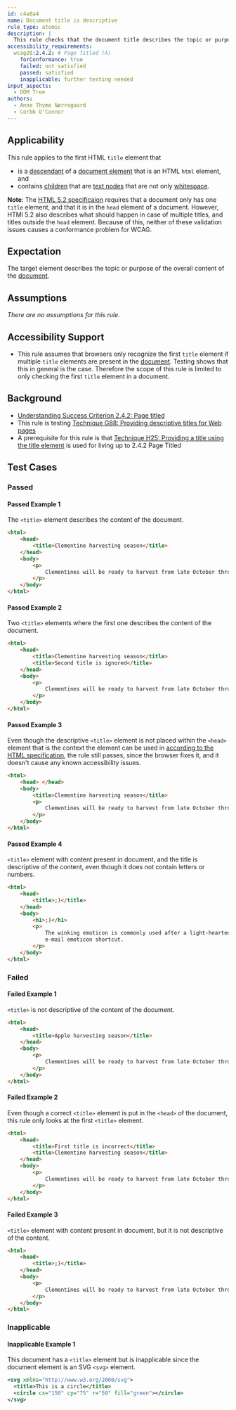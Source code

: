 ```yaml
---
id: c4a8a4
name: Document title is descriptive
rule_type: atomic
description: |
  This rule checks that the document title describes the topic or purpose of the document.
accessibility_requirements:
  wcag20:2.4.2: # Page Titled (A)
    forConformance: true
    failed: not satisfied
    passed: satisfied
    inapplicable: further testing needed
input_aspects:
  - DOM Tree
authors:
  - Anne Thyme Nørregaard
  - Corbb O'Connor
---
```


## Applicability

This rule applies to the first HTML `title` element that

- is a [descendant](https://dom.spec.whatwg.org/#concept-tree-descendant) of a [document element](https://dom.spec.whatwg.org/#document-element) that is an HTML `html` element, and
- contains [children](https://dom.spec.whatwg.org/#concept-tree-child) that are [text nodes](https://dom.spec.whatwg.org/#text) that are not only [whitespace](#whitespace).

**Note**: The [HTML 5.2 specificaion](https://www.w3.org/TR/html52/document-metadata.html#the-title-element) requires that a document only has one `title` element, and that it is in the `head` element of a document. However, HTMl 5.2 also describes what should happen in case of multiple titles, and titles outside the `head` element. Because of this, neither of these validation issues causes a conformance problem for WCAG.

## Expectation

The target element describes the topic or purpose of the overall content of the [document](https://dom.spec.whatwg.org/#concept-document).

## Assumptions

_There are no assumptions for this rule._

## Accessibility Support

- This rule assumes that browsers only recognize the first `title` element if multiple `title` elements are present in the [document](https://dom.spec.whatwg.org/#concept-document). Testing shows that this in general is the case. Therefore the scope of this rule is limited to only checking the first `title` element in a document.

## Background

- [Understanding Success Criterion 2.4.2: Page titled](https://www.w3.org/WAI/WCAG21/Understanding/page-titled.html)
- This rule is testing [Technique G88: Providing descriptive titles for Web pages](https://www.w3.org/WAI/WCAG21/Techniques/general/G88)
- A prerequisite for this rule is that [Technique H25: Providing a title using the title element](https://www.w3.org/WAI/WCAG21/Techniques/html/H25) is used for living up to 2.4.2 Page Titled

## Test Cases

### Passed

#### Passed Example 1

The `<title>` element describes the content of the document.

```html
<html>
	<head>
		<title>Clementine harvesting season</title>
	</head>
	<body>
		<p>
			Clementines will be ready to harvest from late October through February.
		</p>
	</body>
</html>
```

#### Passed Example 2

Two `<title>` elements where the first one describes the content of the document.

```html
<html>
	<head>
		<title>Clementine harvesting season</title>
		<title>Second title is ignored</title>
	</head>
	<body>
		<p>
			Clementines will be ready to harvest from late October through February.
		</p>
	</body>
</html>
```

#### Passed Example 3

Even though the descriptive `<title>` element is not placed within the `<head>` element that is the context the element can be used in [according to the HTML specification](https://html.spec.whatwg.org/#the-title-element), the rule still passes, since the browser fixes it, and it doesn't cause any known accessibility issues.

```html
<html>
	<head> </head>
	<body>
		<title>Clementine harvesting season</title>
		<p>
			Clementines will be ready to harvest from late October through February.
		</p>
	</body>
</html>
```

#### Passed Example 4

`<title>` element with content present in document, and the title is descriptive of the content, even though it does not contain letters or numbers.

```html
<html>
	<head>
		<title>;)</title>
	</head>
	<body>
		<h1>;)</h1>
		<p>
			The winking emoticon is commonly used after a light-hearted or sarcastic remark. It is also a popular IM and
			e-mail emoticon shortcut.
		</p>
	</body>
</html>
```

### Failed

#### Failed Example 1

`<title>` is not descriptive of the content of the document.

```html
<html>
	<head>
		<title>Apple harvesting season</title>
	</head>
	<body>
		<p>
			Clementines will be ready to harvest from late October through February.
		</p>
	</body>
</html>
```

#### Failed Example 2

Even though a correct `<title>` element is put in the `<head>` of the document, this rule only looks at the first `<title>` element.

```html
<html>
	<head>
		<title>First title is incorrect</title>
		<title>Clementine harvesting season</title>
	</head>
	<body>
		<p>
			Clementines will be ready to harvest from late October through February.
		</p>
	</body>
</html>
```

#### Failed Example 3

`<title>` element with content present in document, but it is not descriptive of the content.

```html
<html>
	<head>
		<title>;)</title>
	</head>
	<body>
		<p>
			Clementines will be ready to harvest from late October through February.
		</p>
	</body>
</html>
```

### Inapplicable

#### Inapplicable Example 1

This document has a `<title>` element but is inapplicable since the document element is an SVG `<svg>` element.

```svg
<svg xmlns="http://www.w3.org/2000/svg">
  <title>This is a circle</title>
  <circle cx="150" cy="75" r="50" fill="green"></circle>
</svg>
```
